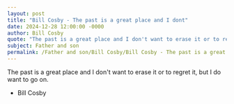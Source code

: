 ```yaml
---
layout: post
title: "Bill Cosby - The past is a great place and I dont"
date: 2024-12-28 12:00:00 -0000
author: Bill Cosby
quote: "The past is a great place and I don't want to erase it or to regret it, but I do want to go on."
subject: Father and son
permalink: /Father and son/Bill Cosby/Bill Cosby - The past is a great place and I dont
---
```


The past is a great place and I don't want to erase it or to regret it, but I do want to go on.

- Bill Cosby
